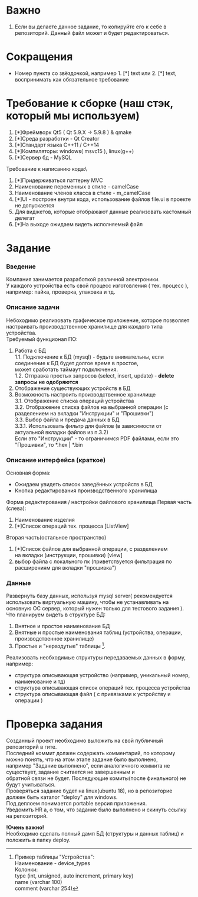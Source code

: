 # Важно
1. Если вы делаете данное задание, то копируйте его к себе в репозиторий. Данный файл может и будет редактироваться.

# Сокращения
- Номер пункта со звёздочкой, например 1. [\*] text или 2. [*] text,
воспринимать как обязательное требование

# Требование к сборке (наш стэк, который мы используем)

1. [*]Фреймворк Qt5 ( Qt 5.9.X -> 5.9.8 ) & qmake
2. [*]Среда разработки - Qt Creator
2. [*]Стандарт языка С++11 / С++14
3. [*]Компиляторы: windows( msvc15 ), linux(g++)
4. [*]Сервер бд - MySQL

Требование к написанию кода:\
1. [*]Придерживаться паттерну MVC
2. Наименование переменных в стиле - camelCase
3. Наименование членов класса в стиле - m_camelCase
4. [*]UI - построен внутри кода, использование файлов file.ui в проекте не допускается
5. Для виджетов, которые отображают данные реализовать кастомный делегат
6. [*]На выходе ожидаем видеть исполняемый файл

# Задание

### Введение
Компания занимается разработкой различной электроники. \
У каждого устройства есть свой процесс изготовления ( тех. процесс ), \
например: пайка, проверка, упаковка и тд.

### Описание задачи
Небоходимо реализовать графическое приложение, которое позволяет настраивать производственное хранилище для каждого типа устройства. \
Требуемый функционал ПО:
1. Работа с БД \
   1.1. Подключение к БД (mysql) - будьте внимательны, если соединение к БД будет долгое время в простое,\
        может сработать таймаут подключения.\
   1.2. Отправка простых запросов (select, insert, update) - __delete запросы не одобряются__
2. Отображение существующих устройств в БД
3. Возможность настроить производственное хранилище\
   3.1. Отображение списка операций устройства\
   3.2. Отображение списка файлов на выбранной операции (с разделением на вкладки "Инструкции" и "Прошивки")\
   3.3. Выбор файла и предача данных в БД\
        3.3.1. Использовать фильтр для файлов (в зависимости от актуальной вкладки файлов из п.3.2)\
               Если это "Инструкции" - то ограничимся PDF файлами, если это "Прошивки", то *.hex | *.bin

### Описание интерфейса (краткое)
Основная форма:
- Ожидаем увидеть список заведённых устройств в БД
- Кнопка редактирования производственного хранилища

Форма редактирования / настройки файлового хранилища
Первая часть (слева):
1. Наименование изделия
2. [*]Список операций тех. процесса [ListView]

Вторая часть(остальное пространство)
1. [*]Список файлов для выбранной операции, с разделением\
на вкладки (инструкции, прошивки) [view]
2. выбор файла с локального пк (приветствуется фильтрация по расширениям для вкладки "прошивка")

### Данные
Развернуть базу данных, используя mysql server( рекомендуется использовать виртуальную машину, чтобы не устанавливать на\
основную ОС сервер, который нужен только для тестового задания ).
Что планируем видеть в структуре БД:
1. Внятное и простое наименование БД
2. Внятные и простые наименования таблиц (устройства, операции, производственное хранилище)
3. Простые и "нераздутые" таблицы [^1].

Реализовать необходимые структуры передаваемых данных в форму, например:
- структура описывающая устройство (например, уникальный номер, наименование и тд)
- структура описывающая список операций тех. процесса устройства
- структура описывающая файл ( с привязками к устройству и операции )

# Проверка задания
Созданный проект необходимо выложить на свой публичный репозиторий в гите. \
Последний коммит должен содержать комментарий, по которому можно понять, что на этом этапе задание было выполнено, \
например "Задание выполнено", если аналогичного коммита не существует, задание считается не завершенным и \
обратной связи не будет. Последующие комиты(после финального) не будут учитываться. \
Проверяться задание будет на linux(ubuntu 18), но в репозиторие должен быть каталог "deploy" для windows. \
Под деплоем понимается portable версия приложения. \
Уведомить HR а, о том, что задание было выполнено и скинуть ссылку на репозиторий.

__!Очень важно!__\
Необходимо сделать полный дамп БД (структуры и данных таблиц) и положить в папку deploy.

[^1]: Пример таблицы "Устройства":  
      Наименование - device_types  
      Колонки:  
        type (int, unsigned, auto increment, primary key)  
        name (varchar 100)  
        comment (varchar 254)  
